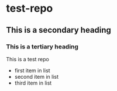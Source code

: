 # test-repo
## This is a secondary heading
### This is a tertiary heading
This is a test repo

* first item in list
* second item in list
* third item in list
